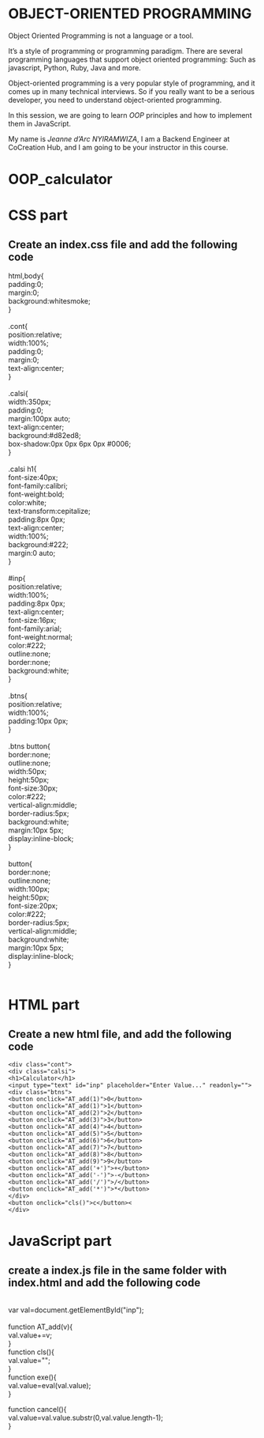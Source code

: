 # OBJECT-ORIENTED PROGRAMMING
Object Oriented Programming is not a language or a tool.

It’s a style of programming or programming paradigm. 
There are several programming languages that support object oriented programming: Such as javascript, Python, Ruby, Java and more.

Object-oriented programming is a very popular style of programming, and it comes up in many technical interviews.
So if you really want to be a serious developer, you need to understand object-oriented programming.

In this session, we are going to learn _OOP_ principles and how to implement them in JavaScript.

My name is _Jeanne d’Arc NYIRAMWIZA_, I am a Backend Engineer at CoCreation Hub, and I am going to be your  instructor in this course.

# OOP_calculator

# CSS part
## Create an index.css file and add the following code
html,body{<br />
padding:0;<br />
margin:0;<br />
background:whitesmoke;<br />
}<br />
<br />
.cont{<br />
position:relative;<br />
width:100%;<br />
padding:0;<br />
margin:0;<br />
text-align:center;<br />
}<br />
<br />
.calsi{<br />
width:350px;<br />
padding:0;<br />
margin:100px auto;<br />
text-align:center;<br />
background:#d82ed8;<br />
box-shadow:0px 0px 6px 0px #0006;<br />
}<br />
<br />
.calsi h1{<br />
font-size:40px;<br />
font-family:calibri;<br />
font-weight:bold;<br />
color:white;<br />
text-transform:cepitalize;<br />
padding:8px 0px;<br />
text-align:center;<br />
width:100%;<br />
background:#222;<br />
margin:0 auto;<br />
}<br />
<br />
#inp{<br />
position:relative;<br />
width:100%;<br />
padding:8px 0px;<br />
text-align:center;<br />
font-size:16px;<br />
font-family:arial;<br />
font-weight:normal;<br />
color:#222;<br />
outline:none;<br />
border:none;<br />
background:white;<br />
}<br />
<br />
.btns{<br />
position:relative;<br />
width:100%;<br />
padding:10px 0px;<br />
}<br />
<br />
.btns button{<br />
border:none;<br />
outline:none;<br />
width:50px;<br />
height:50px;<br />
font-size:30px;<br />
color:#222;<br />
vertical-align:middle;<br />
border-radius:5px;<br />
background:white;<br />
margin:10px 5px;<br />
display:inline-block;<br />
}<br />
<br />
button{<br />
border:none;<br />
outline:none;<br />
width:100px;<br />
height:50px;<br />
font-size:20px;<br />
color:#222;<br />
border-radius:5px;<br />
vertical-align:middle;<br />
background:white;<br />
margin:10px 5px;<br />
display:inline-block;<br />
}<br />
<br />

# HTML part<br />
## Create a new html file, and add the following code<br />
```
<div class="cont">
<div class="calsi">
<h1>Calculator</h1>
<input type="text" id="inp" placeholder="Enter Value..." readonly="">
<div class="btns">
<button onclick="AT_add(1)">0</button>
<button onclick="AT_add(1)">1</button>
<button onclick="AT_add(2)">2</button>
<button onclick="AT_add(3)">3</button>
<button onclick="AT_add(4)">4</button>
<button onclick="AT_add(5)">5</button>
<button onclick="AT_add(6)">6</button>
<button onclick="AT_add(7)">7</button>
<button onclick="AT_add(8)">8</button>
<button onclick="AT_add(9)">9</button>
<button onclick="AT_add('+')">+</button>
<button onclick="AT_add('-')">-</button>
<button onclick="AT_add('/')">/</button>
<button onclick="AT_add('*')">*</button>
</div>
<button onclick="cls()">c</button><
</div>
```
# JavaScript part<br />
## create a index.js file in the same folder with index.html and add the following code<br />
<br />
var val=document.getElementById("inp");<br />
<br />
function AT_add(v){<br />
val.value+=v;<br />
}
<br />
function cls(){<br />
val.value="";<br />
}<br />
function exe(){<br />
val.value=eval(val.value);<br />
}<br />

function cancel(){<br />
val.value=val.value.substr(0,val.value.length-1);<br />
}
<br />
